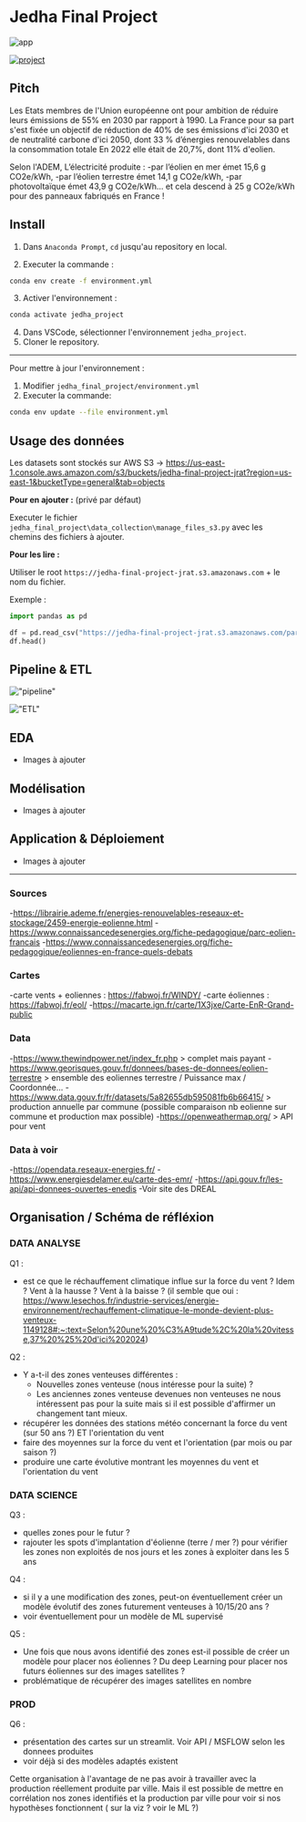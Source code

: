 # Jedha Final Project

![app](https://raw.githubusercontent.com/tristanGIANDO/jedha_final_project/main/jedha_final_project/src/app.png)

[![project](https://img.shields.io/badge/Planning_du_projet-%230077B5.svg?logo=github&logoColor=white)](https://github.com/users/tristanGIANDO/projects/6)

## Pitch

Les Etats membres de l'Union européenne ont pour ambition de réduire leurs émissions de 55% en 2030 par rapport à 1990.
La France pour sa part s'est fixée un objectif de réduction de 40% de ses émissions d'ici 2030 et de neutralité carbone d'ici 2050, dont 33 % d’énergies renouvelables dans la consommation totale
En 2022 elle était de 20,7%, dont 11% d'eolien.

Selon l'ADEM, L’électricité produite :
-par l’éolien en mer émet 15,6 g CO2e/kWh,
-par l’éolien terrestre émet 14,1 g CO2e/kWh,
-par photovoltaïque émet 43,9 g CO2e/kWh… et cela descend à 25 g CO2e/kWh pour des panneaux fabriqués en France !

## Install

1. Dans `Anaconda Prompt`, `cd` jusqu'au repository en local.

2. Executer la commande :

```bash
conda env create -f environment.yml
```

3. Activer l'environnement :

```bash
conda activate jedha_project
```

4. Dans VSCode, sélectionner l'environnement `jedha_project`.
5. Cloner le repository.

---

Pour mettre à jour l'environnement :

1. Modifier `jedha_final_project/environment.yml`
2. Executer la commande:

```bash
conda env update --file environment.yml
```

## Usage des données

Les datasets sont stockés sur AWS S3 -> https://us-east-1.console.aws.amazon.com/s3/buckets/jedha-final-project-jrat?region=us-east-1&bucketType=general&tab=objects

**Pour en ajouter :** (privé par défaut)

Executer le fichier `jedha_final_project\data_collection\manage_files_s3.py` avec les chemins des fichiers à ajouter.

**Pour les lire :**

Utiliser le root `https://jedha-final-project-jrat.s3.amazonaws.com` + le nom du fichier.

Exemple :

```py
import pandas as pd

df = pd.read_csv("https://jedha-final-project-jrat.s3.amazonaws.com/parc_national.csv")
df.head()
```

## Pipeline & ETL

!["pipeline"](https://raw.githubusercontent.com/tristanGIANDO/jedha_final_project/main/jedha_final_project/src/pipeline.png)

!["ETL"](https://raw.githubusercontent.com/tristanGIANDO/jedha_final_project/main/jedha_final_project/src/etl.png)

## EDA

* Images à ajouter

## Modélisation

* Images à ajouter

## Application & Déploiement

* Images à ajouter

---

### Sources

-https://librairie.ademe.fr/energies-renouvelables-reseaux-et-stockage/2459-energie-eolienne.html
-https://www.connaissancedesenergies.org/fiche-pedagogique/parc-eolien-francais
-https://www.connaissancedesenergies.org/fiche-pedagogique/eoliennes-en-france-quels-debats

### Cartes

-carte vents + eoliennes : https://fabwoj.fr/WINDY/
-carte éoliennes  : https://fabwoj.fr/eol/
-https://macarte.ign.fr/carte/1X3jxe/Carte-EnR-Grand-public

### Data

-https://www.thewindpower.net/index_fr.php > complet mais payant
-https://www.georisques.gouv.fr/donnees/bases-de-donnees/eolien-terrestre > ensemble des eoliennes terrestre / Puissance max / Coordonnée...
-https://www.data.gouv.fr/fr/datasets/5a82655db595081fb6b66415/ > production annuelle par commune (possible comparaison nb eolienne sur commune et production max possible)
-https://openweathermap.org/ > API pour vent

### Data à voir

-https://opendata.reseaux-energies.fr/
-https://www.energiesdelamer.eu/carte-des-emr/
-https://api.gouv.fr/les-api/api-donnees-ouvertes-enedis
-Voir site des DREAL

## Organisation / Schéma de réfléxion

### DATA ANALYSE

Q1 :

- est ce que le réchauffement climatique influe sur la force du vent ? Idem ? Vent à la hausse ? Vent à la baisse ? (il semble que oui : https://www.lesechos.fr/industrie-services/energie-environnement/rechauffement-climatique-le-monde-devient-plus-venteux-1149128#:~:text=Selon%20une%20%C3%A9tude%2C%20la%20vitesse,37%20%25%20d'ici%202024)

Q2 :

- Y a-t-il des zones venteuses différentes :
  - Nouvelles zones venteuse (nous intéresse pour la suite) ? 
  - Les anciennes zones venteuse devenues non venteuses ne nous intéressent pas pour la suite mais si il est possible d'affirmer un changement tant mieux.
- récupérer les données des stations météo concernant la force du vent (sur 50 ans ?) ET l'orientation du vent
- faire des moyennes sur la force du vent et l'orientation (par mois ou par saison ?)
- produire une carte évolutive montrant les moyennes du vent et l'orientation du vent

### DATA SCIENCE

Q3 :

- quelles zones pour le futur ?
- rajouter les spots d'implantation d'éolienne (terre / mer ?) pour vérifier les zones non exploités de nos jours et les zones à exploiter dans les 5 ans
  
Q4 :

- si il y a une modification des zones, peut-on éventuellement créer un modèle évolutif des zones futurement venteuses à 10/15/20 ans ?
- voir éventuellement pour un modèle de ML supervisé

Q5 :

- Une fois que nous avons identifié des zones est-il possible de créer un modèle pour placer nos éoliennes ? Du deep Learning pour placer nos futurs éoliennes sur des images satellites ?
- problématique de récupérer des images satellites en nombre

### PROD

Q6 :

- présentation des cartes sur un streamlit. Voir API / MSFLOW selon les donnees produites
- voir déjà si des modèles adaptés existent

Cette organisation à l'avantage de ne pas avoir à travailler avec la production réellement produite par ville. Mais il est possible de mettre en corrélation nos zones identifiés et la production par ville pour voir si nos hypothèses fonctionnent ( sur la viz ? voir le ML ?)

